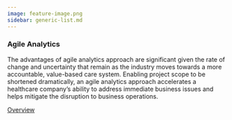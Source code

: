 ```yaml
---
image: feature-image.png
sidebar: generic-list.md
---
```


### Agile Analytics

The advantages of agile analytics approach are significant given the rate of change and uncertainty that remain as the industry moves towards a more accountable, value-based care system. Enabling project scope to be shortened dramatically, an agile analytics approach accelerates a healthcare company’s ability to address immediate business issues and helps mitigate the disruption to business operations.

[Overview]

[Overview]: http://google.com
